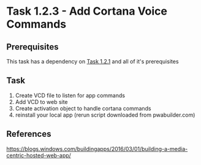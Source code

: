 # Task 1.2.3 - Add Cortana Voice Commands

## Prerequisites 


This task has a dependency on [Task 1.2.1](121_Add_WIndows_Feature.md) and all of it's prerequisites


## Task 

1. Create VCD file to listen for app commands
2. Add VCD to web site
3. Create activation object to handle cortana commands
4. reinstall your local app (rerun script downloaded from pwabuilder.com)

## References

https://blogs.windows.com/buildingapps/2016/03/01/building-a-media-centric-hosted-web-app/


